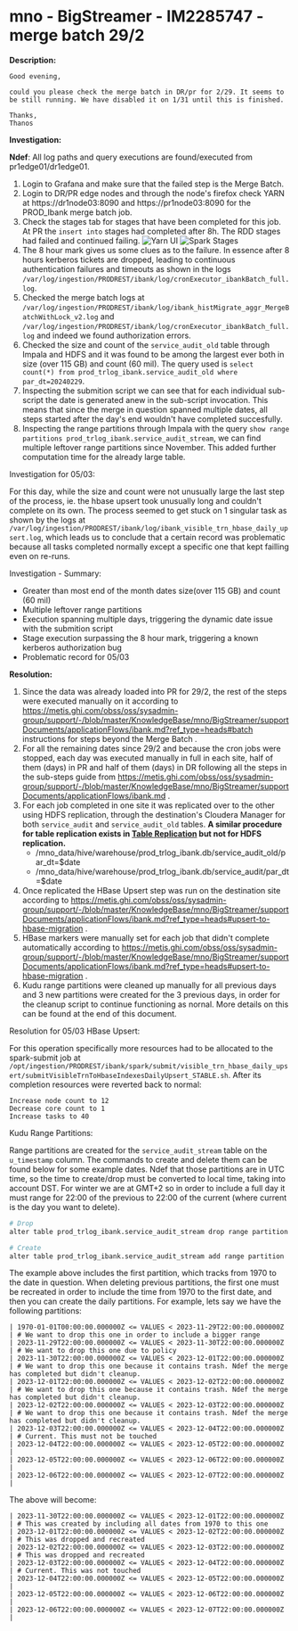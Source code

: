 # mno - BigStreamer - IM2285747 - merge batch 29/2

<b>Description:</b>

```
Good evening,

could you please check the merge batch in DR/pr for 2/29. It seems to be still running. We have disabled it on 1/31 until this is finished.

Thanks,
Thanos
```

<b>Investigation:</b>

**Ndef**: All log paths and query executions are found/executed from pr1edge01/dr1edge01.

1. Login to Grafana and make sure that the failed step is the Merge Batch.
2. Login to DR/PR edge nodes and through the node's firefox check YARN at https://dr1node03:8090 and https://pr1node03:8090 for the PROD_Ibank merge batch job.
3. Check the stages tab for stages that have been completed for this job. At PR the `insert into` stages had completed after 8h. The RDD stages had failed and continued failing.
![Yarn UI](.media/IM2285747_1.png)
![Spark Stages](.media/IM2285747_2.png)
4. The 8 hour mark gives us some clues as to the failure. In essence after 8 hours kerberos tickets are dropped, leading to continuous authentication failures and timeouts as shown in the logs `/var/log/ingestion/PRODREST/ibank/log/cronExecutor_ibankBatch_full.log`.
5. Checked the merge batch logs at `/var/log/ingestion/PRODREST/ibank/log/ibank_histMigrate_aggr_MergeBatchWithLock_v2.log` and `/var/log/ingestion/PRODREST/ibank/log/cronExecutor_ibankBatch_full.log` and indeed we found authorization errors.
6. Checked the size and count of the `service_audit_old` table through Impala and HDFS and it was found to be among the largest ever both in size (over 115 GB) and count (60 mil). The query used is `select  count(*) from prod_trlog_ibank.service_audit_old where par_dt=20240229`.
7. Inspecting the submition script we can see that for each individual sub-script the date is generated anew in the sub-script invocation. This means that since the merge in question spanned multiple dates, all steps started after the day's end wouldn't have completed succesfully.
8. Inspecting the range partitions through Impala with the query `show range partitions prod_trlog_ibank.service_audit_stream`, we can find multiple leftover range partitions since November. This added further computation time for the already large table.

Investigation for 05/03:

For this day, while the size and count were not unusually large the last step of the process, ie. the
hbase upsert took unusually long and couldn't complete on its own. The process seemed to get stuck on 1
singular task as shown by the logs at `/var/log/ingestion/PRODREST/ibank/log/ibank_visible_trn_hbase_daily_upsert.log`, which leads us to conclude that a certain record was problematic because all tasks completed
normally except a specific one that kept failling even on re-runs.

Investigation - Summary:

- Greater than most end of the month dates size(over 115 GB) and count (60 mil)
- Multiple leftover range partitions
- Execution spanning multiple days, triggering the dynamic date issue with the submition script
- Stage execution surpassing the 8 hour mark, triggering a known kerberos authorization bug
- Problematic record for 05/03

<b>Resolution:</b>

1. Since the data was already loaded into PR for 29/2, the rest of the steps were executed manually on it
   according to https://metis.ghi.com/obss/oss/sysadmin-group/support/-/blob/master/KnowledgeBase/mno/BigStreamer/supportDocuments/applicationFlows/ibank.md?ref_type=heads#batch instructions for
   steps beyond the Merge Batch .
2. For all the remaining dates since 29/2 and because the cron jobs were stopped, each day was executed
   manually in full in each site, half of them (days) in PR and half of them (days) in DR following
   all the steps in the sub-steps guide from https://metis.ghi.com/obss/oss/sysadmin-group/support/-/blob/master/KnowledgeBase/mno/BigStreamer/supportDocuments/applicationFlows/ibank.md .
3. For each job completed in one site it was replicated over to the other using HDFS replication, through
   the destination's Cloudera Manager for both `service_audit` and `service_audit_old` tables. **A similar
   procedure for table replication exists in [Table Replication](./20201218-IM1389913.md) but not for HDFS replication.**
   - /mno_data/hive/warehouse/prod_trlog_ibank.db/service_audit_old/par_dt=$date
   - /mno_data/hive/warehouse/prod_trlog_ibank.db/service_audit/par_dt=$date
4. Once replicated the HBase Upsert step was run on the destination site according to https://metis.ghi.com/obss/oss/sysadmin-group/support/-/blob/master/KnowledgeBase/mno/BigStreamer/supportDocuments/applicationFlows/ibank.md?ref_type=heads#upsert-to-hbase-migration .
5. HBase markers were manually set for each job that didn't complete automatically according to https://metis.ghi.com/obss/oss/sysadmin-group/support/-/blob/master/KnowledgeBase/mno/BigStreamer/supportDocuments/applicationFlows/ibank.md?ref_type=heads#upsert-to-hbase-migration .
6. Kudu range partitions were cleaned up manually for all previous days and 3 new partitions were created
   for the 3 previous days, in order for the cleanup script to continue functioning as nornal. More details
   on this can be found at the end of this document.


Resolution for 05/03 HBase Upsert:

For this operation specifically more resources had to be allocated to the spark-submit job at `/opt/ingestion/PRODREST/ibank/spark/submit/visible_trn_hbase_daily_upsert/submitVisibleTrnToHbaseIndexesDailyUpsert_STABLE.sh`. After its completion resources were reverted back to normal:
```
Increase node count to 12
Decrease core count to 1
Increase tasks to 40
```

Kudu Range Partitions:

Range partitions are created for the `service_audit_stream` table on the `u_timestamp` column. The commands to create and delete them
can be found below for some example dates. Ndef that those partitions are in UTC time, so the time to
create/drop must be converted to local time, taking into account DST. For winter we are at GMT+2 so in order
to include a full day it must range for 22:00 of the previous to 22:00 of the current (where current is the day you want to delete).

```sh
# Drop
alter table prod_trlog_ibank.service_audit_stream drop range partition '2023-02-26T22:00:00.000000Z' <= VALUES < '2023-02-27T22:00:00.000000Z' ;

# Create
alter table prod_trlog_ibank.service_audit_stream add range partition '1970-01-01T00:00:00.000000Z' <= VALUES < '2023-02-28T22:00:00.000000Z' ;
```

The example above includes the first partition, which tracks from 1970 to the date in question. When deleting previous partitions, the first one
must be recreated in order to include the time from 1970 to the first date, and then you can create the daily partitions. For example, lets say we have
the following partitions:

```
| 1970-01-01T00:00:00.000000Z <= VALUES < 2023-11-29T22:00:00.000000Z | # We want to drop this one in order to include a bigger range
| 2023-11-29T22:00:00.000000Z <= VALUES < 2023-11-30T22:00:00.000000Z | # We want to drop this one due to policy
| 2023-11-30T22:00:00.000000Z <= VALUES < 2023-12-01T22:00:00.000000Z | # We want to drop this one because it contains trash. Ndef the merge has completed but didn't cleanup.
| 2023-12-01T22:00:00.000000Z <= VALUES < 2023-12-02T22:00:00.000000Z | # We want to drop this one because it contains trash. Ndef the merge has completed but didn't cleanup.
| 2023-12-02T22:00:00.000000Z <= VALUES < 2023-12-03T22:00:00.000000Z | # We want to drop this one because it contains trash. Ndef the merge has completed but didn't cleanup.
| 2023-12-03T22:00:00.000000Z <= VALUES < 2023-12-04T22:00:00.000000Z | # Current. This must not be touched
| 2023-12-04T22:00:00.000000Z <= VALUES < 2023-12-05T22:00:00.000000Z |
| 2023-12-05T22:00:00.000000Z <= VALUES < 2023-12-06T22:00:00.000000Z |
| 2023-12-06T22:00:00.000000Z <= VALUES < 2023-12-07T22:00:00.000000Z |
```

The above will become:

```
| 2023-11-30T22:00:00.000000Z <= VALUES < 2023-12-01T22:00:00.000000Z | # This was created by including all dates from 1970 to this one
| 2023-12-01T22:00:00.000000Z <= VALUES < 2023-12-02T22:00:00.000000Z | # This was dropped and recreated
| 2023-12-02T22:00:00.000000Z <= VALUES < 2023-12-03T22:00:00.000000Z | # This was dropped and recreated
| 2023-12-03T22:00:00.000000Z <= VALUES < 2023-12-04T22:00:00.000000Z | # Current. This was not touched
| 2023-12-04T22:00:00.000000Z <= VALUES < 2023-12-05T22:00:00.000000Z |
| 2023-12-05T22:00:00.000000Z <= VALUES < 2023-12-06T22:00:00.000000Z |
| 2023-12-06T22:00:00.000000Z <= VALUES < 2023-12-07T22:00:00.000000Z |
```
